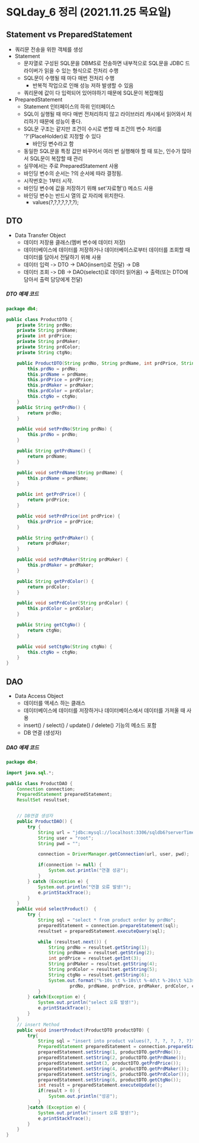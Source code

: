 # SQLday_6 정리 (2021.11.25 목요일)

## Statement vs PreparedStatement
- 쿼리문 전송을 위한 객체를 생성
- Statement
  - 문자열로 구성된 SQL문을 DBMS로 전송하면 내부적으로 SQL문을 JDBC 드라이버가 읽을 수 있는 형식으로 전처리 수행
  - SQL문이 수행될 때 마다 매번 전처리 수행
    - 반복적 작업으로 인해 성능 저하 발생할 수 있음
  - 쿼리문에 값이 다 입력되어 있어야하기 때문에 SQL문이 복잡해짐
- PreparedStatement
  - Statement 인터페이스의 하위 인터페이스
  - SQL이 실행될 때 마다 매번 전처리하지 않고 라이브러리 캐시에서 읽어와서 처리하기 때문에 성능이 좋다.
  - SQL문 구조는 같지만 조건이 수시로 변할 때 조건의 변수 처리를 '?'(PlaceHolder)로 지정할 수 있다
    - 바인딩 변수라고 함
  - 동일한 SQL문을 특정 값만 바꾸어서 여러 번 실행해야 할 때 또는, 인수가 많아서 SQL문이 복잡할 때 관리
  - 실무에서는 주로 PreparedStatement 사용
  - 바인딩 변수의 순서는 ?의 순서에 따라 결정됨.
  - 시작번호는 1부터 시작.
  - 바인딩 변수에 값을 저장하기 위해 set'자료형'() 메소드 사용
  - 바인딩 변수는 반드시 열의 값 자리에 위치한다.   
    - values(?,?,?,?,?,?,?);

## DTO
- Data Transfer Object
  - 데이터 저장용 클래스(멤버 변수에 데이터 저장)
  - 데이터베이스에 데이터를 저장하거나 데이터베이스로부터 데이터를 조회할 때 데이터를 담아서 전달하기 위해 사용
  - 데이터 입력 -> DTO -> DAO(insert()로 전달) -> DB
  - 데이터 조회 -> DB -> DAO(select()로 데이터 읽어옴) -> 출력(또는 DTO에 담아서 출력 담당에게 전달)

##### DTO 예제 코드

~~~java
package db4;

public class ProductDTO {
    private String prdNo;
    private String prdName;
    private int prdPrice;
    private String prdMaker;
    private String prdColor;
    private String ctgNo;

    public ProductDTO(String prdNo, String prdName, int prdPrice, String prdMaker, String prdColor, String ctgNo) {
        this.prdNo = prdNo;
        this.prdName = prdName;
        this.prdPrice = prdPrice;
        this.prdMaker = prdMaker;
        this.prdColor = prdColor;
        this.ctgNo = ctgNo;
    }
    public String getPrdNo() {
        return prdNo;
    }

    public void setPrdNo(String prdNo) {
        this.prdNo = prdNo;
    }

    public String getPrdName() {
        return prdName;
    }

    public void setPrdName(String prdName) {
        this.prdName = prdName;
    }

    public int getPrdPrice() {
        return prdPrice;
    }

    public void setPrdPrice(int prdPrice) {
        this.prdPrice = prdPrice;
    }

    public String getPrdMaker() {
        return prdMaker;
    }

    public void setPrdMaker(String prdMaker) {
        this.prdMaker = prdMaker;
    }

    public String getPrdColor() {
        return prdColor;
    }

    public void setPrdColor(String prdColor) {
        this.prdColor = prdColor;
    }

    public String getCtgNo() {
        return ctgNo;
    }

    public void setCtgNo(String ctgNo) {
        this.ctgNo = ctgNo;
    }
}
~~~

## DAO
- Data Access Object
  - 데이터를 액세스 하는 클래스
  - 데이터베이스에 데이터를 저장하거나 데이터베이스에서 데이터를 가져올 때 사용
  - insert() / select() / update() / delete() 기능의 메소드 포함
  - DB 연결 (생성자)

##### DAO 예제 코드

~~~java
package db4;

import java.sql.*;

public class ProductDAO {
    Connection connection;
    PreparedStatement preparedStatement;
    ResultSet resultset;


    // DB연결 생성자
    public ProductDAO() {
        try {
            String url = "jdbc:mysql://localhost:3306/sqldb6?serverTimezone=UTC";
            String user = "root";
            String pwd = "";

            connection = DriverManager.getConnection(url, user, pwd);

            if(connection != null) {
                System.out.println("연결 성공");
            }
        } catch (Exception e) {
            System.out.println("연결 오류 발생!");
            e.printStackTrace();
        }
    }
    public void selectProduct()  {
        try {
            String sql = "select * from product order by prdNo";
            preparedStatement = connection.prepareStatement(sql);
            resultset = preparedStatement.executeQuery(sql);

            while (resultset.next()) {
                String prdNo = resultset.getString(1);
                String prdName = resultset.getString(2);
                int prdPrice = resultset.getInt(3);
                String prdMaker = resultset.getString(4);
                String prdColor = resultset.getString(5);
                String ctgNo = resultset.getString(6);
                System.out.format("%-10s \t %-10s\t %-4d\t %-20s\t %13s\t %s  \n",
                        prdNo, prdName, prdPrice, prdMaker, prdColor, ctgNo);
            }
        } catch(Exception e) {
            System.out.println("select 오류 발생!");
            e.printStackTrace();
        }
    }
    // insert Method
    public void insertProduct(ProductDTO productDTO) {
        try{
            String sql = "insert into product values(?, ?, ?, ?, ?, ?)";
            PreparedStatement preparedStatement = connection.prepareStatement(sql);
            preparedStatement.setString(1, productDTO.getPrdNo());
            preparedStatement.setString(2, productDTO.getPrdName());
            preparedStatement.setInt(3, productDTO.getPrdPrice());
            preparedStatement.setString(4, productDTO.getPrdMaker());
            preparedStatement.setString(5, productDTO.getPrdColor());
            preparedStatement.setString(6, productDTO.getCtgNo());
            int result = preparedStatement.executeUpdate();
            if(result > 0) {
                System.out.println("성공");
            }
        }catch (Exception e) {
            System.out.println("insert 오류 발생!");
            e.printStackTrace();
        }
    }
}
~~~